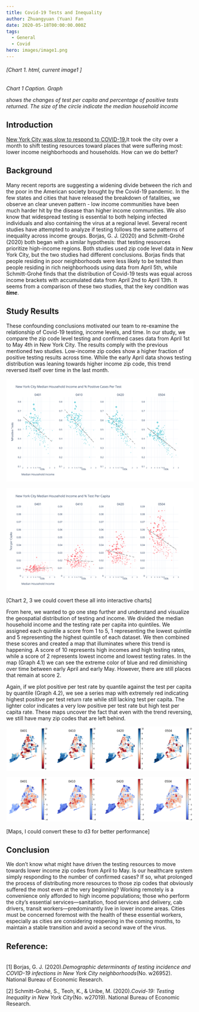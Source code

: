 ```yaml
---
title: Covid-19 Tests and Inequality
author: Zhuangyuan (Yuan) Fan
date: 2020-05-18T00:00:00.000Z
tags:
  - General
  - Covid
hero: images/image1.png
---
```

###### \[Chart 1. html, current image1 ]

*Chart 1 Caption. Graph* 

*shows the changes of test per capita and percentage of positive tests returned. The size of the circle indicate the median household income*

## Introduction

[New York City was slow to respond to COVID-19.](https://www.newyorker.com/magazine/2020/05/04/seattles-leaders-let-scientists-take-the-lead-new-yorks-did-not)It took the city over a month to shift testing resources toward places that were suffering most: lower income neighborhoods and households. How can we do better?

## Background

Many recent reports are suggesting a widening divide between the rich and the poor in the American society brought by the Covid-19 pandemic. In the few states and cities that have released the breakdown of fatalities, we observe an clear uneven pattern - low income communities have been much harder hit by the disease than higher income communities. We also know that widespread testing is essential to both helping infected individuals and also containing the virus at a regional level. Several recent studies have attempted to analyze if testing follows the same patterns of inequality across income groups.  Borjas, G. J. (2020) and Schmitt-Grohé (2020) both began with a similar hypothesis: that testing resources prioritize high-income regions. Both studies used zip code level data in New York City, but the two studies had different conclusions. Borjas finds that people residing in poor neighborhoods were less likely to be tested than people residing in rich neighborhoods using data from April 5th, while Schmitt-Grohé finds that the distribution of Covid-19 tests was equal across income brackets with accumulated data from April 2nd to April 13th. It seems from a comparison of these two studies, that the key condition was ***time***.

## Study Results

These confounding conclusions motivated our team to re-examine the relationship of Covid-19 testing, income levels, and time. In our study, we compare the zip code level testing and confirmed cases data from April 1st to May 4th in New York City. The results comply with the previous mentioned two studies. Low-income zip codes show a higher fraction of positive testing results across time. While the early April data shows testing distribution was leaning towards higher income zip code, this trend reversed itself over time in the last month.

![](images/image2.png "New York City Median Household Income and % Positive Cases Per Test")

![](images/image4.png "New York City Median Household Income and Test Per Capita ")

\[Chart 2, 3 we could covert these all into interactive charts]

From here, we wanted to go one step further and understand and visualize the geospatial distribution of testing and income. We divided the median household income and the testing rate per capita into quintiles. We assigned each quintile a score from 1 to 5, 1 representing the lowest quintile and 5 representing the highest quintile of each dataset. We then combined these scores and created a map that illuminates where this trend is happening. A score of 10 represents high incomes and high testing rates, while a score of 2 represents lowest income and lowest testing rates. In the map (Graph 4.1) we can see the extreme color of blue and red diminishing over time between early April and early May. However, there are still places that remain at score 2.

Again, if we plot positive per test rate by quantile against the test per capita by quantile (Graph 4.2), we see a series map with extremely red indicating highest positive per test return rate while still lacking test per capita. The lighter color indicates a very low positive per test rate but high test per capita rate. These maps uncover the fact that even with the trend reversing, we still have many zip codes that are left behind.

![](images/map1.png "Income + Testing Rate Score")

![](images/map2.png "Positive per test rate vs. Test per capita")

\[Maps, I could convert these to d3 for better performance]

## Conclusion

We don’t know what might have driven the testing resources to move towards lower income zip codes from April to May. Is our healthcare system simply responding to the number of confirmed cases? If so, what prolonged the process of distributing more resources to those zip codes that obviously suffered the most even at the very beginning? Working remotely is a convenience only afforded to high income populations; those who perform the city’s essential services—sanitation, food services and delivery, cab drivers, transit workers—predominantly live in lower income areas. Cities must be concerned foremost with the health of these essential workers, especially as cities are considering reopening in the coming months, to maintain a stable transition and avoid a second wave of the virus.

## Reference:

\
\[1] Borjas, G. J. (2020).*Demographic determinants of testing incidence and COVID-19 infections in New York City neighborhoods*(No. w26952). National Bureau of Economic Research.

\[2] Schmitt-Grohé, S., Teoh, K., & Uribe, M. (2020).*Covid-19: Testing Inequality in New York City*(No. w27019). National Bureau of Economic Research.